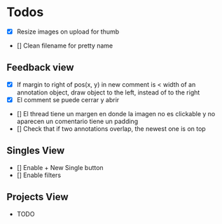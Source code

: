 # Todos

- [x] Resize images on upload for thumb
- [] Clean filename for pretty name


## Feedback view

- [x] If margin to right of pos(x, y) in new comment is < width of an annotation object, draw object to the left, instead of to the right
- [x] El comment se puede cerrar y abrir
- [] El thread tiene un margen en donde la imagen no es clickable y no aparecen un comentario tiene un padding
- [] Check that if two annotations overlap, the newest one is on top

## Singles View

- [] Enable + New Single button
- [] Enable filters

## Projects View

- TODO
